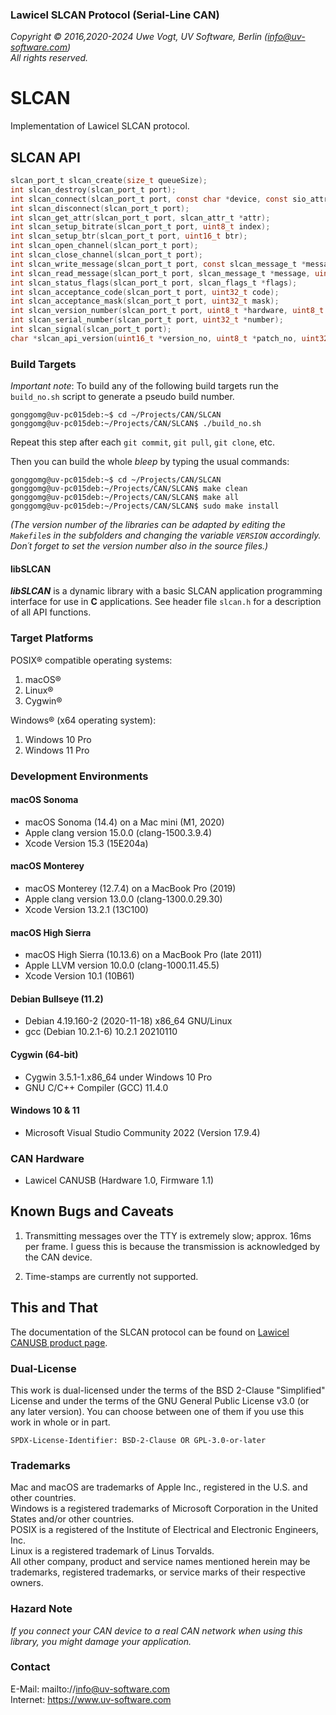 ### Lawicel SLCAN Protocol (Serial-Line CAN)

_Copyright &copy; 2016,2020-2024 Uwe Vogt, UV Software, Berlin (info@uv-software.com)_ \
_All rights reserved._

# SLCAN

Implementation of Lawicel SLCAN protocol.

## SLCAN API

```C
slcan_port_t slcan_create(size_t queueSize);
int slcan_destroy(slcan_port_t port);
int slcan_connect(slcan_port_t port, const char *device, const sio_attr_t *attr);
int slcan_disconnect(slcan_port_t port);
int slcan_get_attr(slcan_port_t port, slcan_attr_t *attr);
int slcan_setup_bitrate(slcan_port_t port, uint8_t index);
int slcan_setup_btr(slcan_port_t port, uint16_t btr);
int slcan_open_channel(slcan_port_t port);
int slcan_close_channel(slcan_port_t port);
int slcan_write_message(slcan_port_t port, const slcan_message_t *message, uint16_t timeout);
int slcan_read_message(slcan_port_t port, slcan_message_t *message, uint16_t timeout);
int slcan_status_flags(slcan_port_t port, slcan_flags_t *flags);
int slcan_acceptance_code(slcan_port_t port, uint32_t code);
int slcan_acceptance_mask(slcan_port_t port, uint32_t mask);
int slcan_version_number(slcan_port_t port, uint8_t *hardware, uint8_t *software);
int slcan_serial_number(slcan_port_t port, uint32_t *number);
int slcan_signal(slcan_port_t port);
char *slcan_api_version(uint16_t *version_no, uint8_t *patch_no, uint32_t *build_no);
```

### Build Targets

_Important note_: To build any of the following build targets run the `build_no.sh` script to generate a pseudo build number.
```
gonggomg@uv-pc015deb:~$ cd ~/Projects/CAN/SLCAN
gonggomg@uv-pc015deb:~/Projects/CAN/SLCAN$ ./build_no.sh
```
Repeat this step after each `git commit`, `git pull`, `git clone`, etc.

Then you can build the whole _bleep_ by typing the usual commands:
```
gonggomg@uv-pc015deb:~$ cd ~/Projects/CAN/SLCAN
gonggomg@uv-pc015deb:~/Projects/CAN/SLCAN$ make clean
gonggomg@uv-pc015deb:~/Projects/CAN/SLCAN$ make all
gonggomg@uv-pc015deb:~/Projects/CAN/SLCAN$ sudo make install
```
_(The version number of the libraries can be adapted by editing the `Makefile`s in the subfolders and changing the variable `VERSION` accordingly.  Don´t forget to set the version number also in the source files.)_

#### libSLCAN

___libSLCAN___ is a dynamic library with a basic SLCAN application programming interface for use in __C__ applications.
See header file `slcan.h` for a description of all API functions.

### Target Platforms

POSIX&reg; compatible operating systems:

1. macOS&reg;
1. Linux&reg;
1. Cygwin&reg;

Windows&reg; (x64 operating system):

1. Windows 10 Pro
1. Windows 11 Pro

### Development Environments

#### macOS Sonoma

- macOS Sonoma (14.4) on a Mac mini (M1, 2020)
- Apple clang version 15.0.0 (clang-1500.3.9.4)
- Xcode Version 15.3 (15E204a)

#### macOS Monterey

- macOS Monterey (12.7.4) on a MacBook Pro (2019)
- Apple clang version 13.0.0 (clang-1300.0.29.30)
- Xcode Version 13.2.1 (13C100)

#### macOS High Sierra

- macOS High Sierra (10.13.6) on a MacBook Pro (late 2011)
- Apple LLVM version 10.0.0 (clang-1000.11.45.5)
- Xcode Version 10.1 (10B61)

#### Debian Bullseye (11.2)

- Debian 4.19.160-2 (2020-11-18) x86_64 GNU/Linux
- gcc (Debian 10.2.1-6) 10.2.1 20210110

#### Cygwin (64-bit)

- Cygwin  3.5.1-1.x86_64 under Windows 10 Pro
- GNU C/C++ Compiler (GCC) 11.4.0

#### Windows 10 & 11

- Microsoft Visual Studio Community 2022 (Version 17.9.4)

### CAN Hardware

- Lawicel CANUSB (Hardware 1.0, Firmware 1.1)

## Known Bugs and Caveats

1. Transmitting messages over the TTY is extremely slow; approx. 16ms per frame.
   I guess this is because the transmission is acknowledged by the CAN device.

2. Time-stamps are currently not supported.

## This and That

The documentation of the SLCAN protocol can be found on [Lawicel CANUSB product page](https://www.canusb.com/products/canusb).

### Dual-License

This work is dual-licensed under the terms of the BSD 2-Clause "Simplified" License and under the terms of the GNU General Public License v3.0 (or any later version).
You can choose between one of them if you use this work in whole or in part.

`SPDX-License-Identifier: BSD-2-Clause OR GPL-3.0-or-later`

### Trademarks

Mac and macOS are trademarks of Apple Inc., registered in the U.S. and other countries. \
Windows is a registered trademarks of Microsoft Corporation in the United States and/or other countries. \
POSIX is a registered of the Institute of Electrical and Electronic Engineers, Inc. \
Linux is a registered trademark of Linus Torvalds. \
All other company, product and service names mentioned herein may be trademarks, registered trademarks, or service marks of their respective owners.

### Hazard Note

_If you connect your CAN device to a real CAN network when using this library, you might damage your application._

### Contact

E-Mail: mailto://info@uv-software.com \
Internet: https://www.uv-software.com

